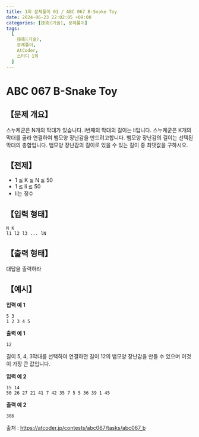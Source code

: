 ```yaml
---
title: 1회 문제풀이 01 / ABC 067 B-Snake Toy
date: 2024-06-23 22:02:05 +09:00
categories: [技術(기술), 문제풀이]
tags:
  [
    技術(기술),
    문제풀이,
    AtCoder,
    스터디 1회
  ]
---
```

# ABC 067 B-Snake Toy
## 【문제 개요】
스누케군은 N개의 막대가 있습니다. i번째의 막대의 길이는 li입니다.
스누케군은 K개의 막대를 골라 연결하여 뱀모양 장난감을 만드려고합니다.
뱀모양 장난감의 길이는 선택된 막대의 총합입니다. 뱀모양 장난감의 길이로 있을 수 있는 길이 중 최댓값을 구하시오.

## 【전제】
- 1 ≦ K ≦ N ≦ 50
- 1 ≦ li ≦ 50
- li는 정수

## 【입력 형태】
```
N K
l1 l2 l3 ... lN
```

## 【출력 형태】
대답을 출력하라

## 【예시】

**입력 예 1**

```
5 3 
1 2 3 4 5
```

**출력 예 1**

```
12
```
길이 5, 4, 3막대를 선택하여 연결하면 길이 12의 뱀모양 장난감을 만들 수 있으며 이것이 가장 큰 값입니다.

**입력 예 2**

```
15 14 
50 26 27 21 41 7 42 35 7 5 5 36 39 1 45
```

**출력 예 2**

```
386
```

출처 : <a href="https://atcoder.jp/contests/abc067/tasks/abc067_b">https://atcoder.jp/contests/abc067/tasks/abc067_b</a> 